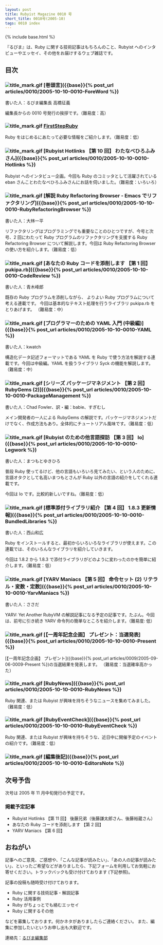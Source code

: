 ```yaml
---
layout: post
title: Rubyist Magazine 0010 号
short_title: 0010号(2005-10)
tags: 0010 index
---
```

{% include base.html %}


『るびま』は、Ruby に関する技術記事はもちろんのこと、Rubyist へのインタビューやエッセイ、その他をお届けするウェブ雑誌です。

## 目次

### ![title_mark.gif]({{base}}{{site.baseurl}}/images/title_mark.gif) [巻頭言]({{base}}{% post_url articles/0010/2005-10-10-0010-ForeWord %})

書いた人：るびま編集長 高橋征義

編集長からの 0010 号発行の挨拶です。（難易度：高）

### ![title_mark.gif]({{base}}{{site.baseurl}}/images/title_mark.gif) [FirstStepRuby](https://github.com/rubima/rubima/blob/master/first_step_ruby/first-step-ruby-2.0.md)

Ruby をはじめるにあたって必要な情報をご紹介します。（難易度：低）

### ![title_mark.gif]({{base}}{{site.baseurl}}/images/title_mark.gif) [Rubyist Hotlinks 【第 10 回】 わたなべひろふみさん]({{base}}{% post_url articles/0010/2005-10-10-0010-Hotlinks %})

Rubyist へのインタビュー企画。今回も Ruby のコミッタとして活躍されている eban さんことわたなべひろふみさんにお話を伺いました。（難易度：いろいろ）

### ![title_mark.gif]({{base}}{{site.baseurl}}/images/title_mark.gif) [解説 Ruby Refactoring Browser - Emacs でリファクタリング]({{base}}{% post_url articles/0010/2005-10-10-0010-RubyRefactoringBrowser %})

書いた人：大林一平

リファクタリングはプログラミングでも重要なことのひとつですが、今号と次号、2 回にわたって Ruby プログラムのリファクタリングを支援する Ruby Refactoring Browser について解説します。今回は Ruby Refactoring Browser の使い方を紹介します。（難易度：低）

### ![title_mark.gif]({{base}}{{site.baseurl}}/images/title_mark.gif) [あなたの Ruby コードを添削します 【第 1 回】 pukipa.rb]({{base}}{% post_url articles/0010/2005-10-10-0010-CodeReview %})

書いた人：青木峰郎

既存の Ruby プログラムを添削しながら、
よりよい Ruby プログラムについて考える連載です。
今回は基本的なテキスト処理を行うライブラリ pukipa.rb をとりあげます。
（難易度：中）

### ![title_mark.gif]({{base}}{{site.baseurl}}/images/title_mark.gif) [プログラマーのための YAML 入門 (中級編)]({{base}}{% post_url articles/0010/2005-10-10-0010-YAML %})

書いた人：kwatch

構造化データ記述フォーマットである YAML を Ruby で使う方法を解説する連載です。今回は中級編。YAML を扱うライブラリ Syck の機能を解説します。（難易度：中）

### ![title_mark.gif]({{base}}{{site.baseurl}}/images/title_mark.gif) [シリーズ パッケージマネジメント 【第 2 回】 RubyGems (2)]({{base}}{% post_url articles/0010/2005-10-10-0010-PackageManagement %})

書いた人：Chad Fowler、訳・編：babie、すぎむし

メイン開発者の一人による RubyGems の解説です。パッケージマネジメントだけでなく、作成方法もあり。全体的にチュートリアル風味です。（難易度：低）

### ![title_mark.gif]({{base}}{{site.baseurl}}/images/title_mark.gif) [Rubyist のための他言語探訪 【第 3 回】 Io]({{base}}{% post_url articles/0010/2005-10-10-0010-Legwork %})

書いた人：まつもとゆきひろ

普段 Ruby 使ってるけど、他の言語もいろいろ見てみたい、という人のために、言語オタクとして名高いまつもとさんが Ruby 以外の言語の紹介をしてくれる連載です。

今回は Io です。比較的新しいですね。（難易度：低）

### ![title_mark.gif]({{base}}{{site.baseurl}}/images/title_mark.gif) [標準添付ライブラリ紹介 【第 4 回】 1.8.3 更新情報]({{base}}{% post_url articles/0010/2005-10-10-0010-BundledLibraries %})

書いた人：西山和広

Ruby をインストールすると、最初からいろいろなライブラリが使えます。この連載では、そのいろんなライブラリを紹介していきます。

今回は 1.8.2 から 1.8.3 で添付ライブラリがどのように変わったのかを簡単に紹介します。（難易度：低）

### ![title_mark.gif]({{base}}{{site.baseurl}}/images/title_mark.gif) [YARV Maniacs 【第 5 回】 命令セット (2) リテラル・変数・定数]({{base}}{% post_url articles/0010/2005-10-10-0010-YarvManiacs %})

書いた人：ささだ

YARV: Yet Another RubyVM の解説記事になる予定の記事です。たぶん。今回は、前号に引き続き YARV 命令列の簡単なところを紹介します。（難易度: 低）

### ![title_mark.gif]({{base}}{{site.baseurl}}/images/title_mark.gif) [【一周年記念企画】 プレゼント：当選発表]({{base}}{% post_url articles/0010/2005-10-10-0010-Present %})

[【一周年記念企画】 プレゼント]({{base}}{% post_url articles/0009/2005-09-06-0009-Present %})の当選結果を発表します。
（難易度：当選確率高かった）

### ![title_mark.gif]({{base}}{{site.baseurl}}/images/title_mark.gif) [RubyNews]({{base}}{% post_url articles/0010/2005-10-10-0010-RubyNews %})

Ruby 関連、または Rubyist が興味を持ちそうなニュースを集めてみました。（難易度：低）

### ![title_mark.gif]({{base}}{{site.baseurl}}/images/title_mark.gif) [RubyEventCheck]({{base}}{% post_url articles/0010/2005-10-10-0010-RubyEventCheck %})

Ruby 関連、または Rubyist が興味を持ちそうな、近日中に開催予定のイベントの紹介です。（難易度：低）

### ![title_mark.gif]({{base}}{{site.baseurl}}/images/title_mark.gif) [編集後記]({{base}}{% post_url articles/0010/2005-10-10-0010-EditorsNote %})

## 次号予告

次号は 2005 年 11 月中旬発行の予定です。

### 掲載予定記事

* Rubyist Hotlinks 【第 11 回】 後藤兄弟（後藤謙太郎さん、後藤裕蔵さん）
* あなたの Ruby コードを添削します 【第 2 回】
* YARV Maniacs 【第 6 回】


## おねがい

記事へのご意見、ご感想や、「こんな記事が読みたい」、「あの人の記事が読みたい」、といったご希望などがありましたら、下記フォームを利用してお気軽にお寄せください。トラックバックも受け付けております (下記参照)。

記事の投稿も随時受け付けております。

* Ruby に関する技術記事・解説記事
* Ruby 活用事例
* Ruby がちょっとでも絡むエッセイ
* Ruby に関するその他


などを募集しております。何かネタがありましたらご連絡ください。
また、編集に参加したいというお申し出も大歓迎です。

連絡先：[るびま編集部](mailto:magazine@ruby-no-kai.org)


